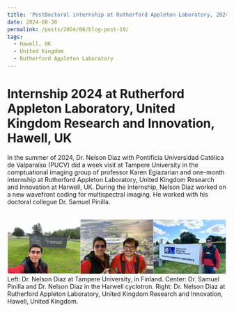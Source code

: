 ```yaml
---
title: 'PostDoctoral internship at Rutherford Appleton Laboratory, 2024'
date: 2024-08-30
permalink: /posts/2024/08/blog-post-19/
tags:
  - Hawell, UK
  - United Kingdom
  - Rutherford Appleton Laboratory
---
```


Internship 2024 at Rutherford Appleton Laboratory, United Kingdom Research and Innovation, Hawell, UK
======

In the summer of 2024, Dr. Nelson Diaz with Pontificia Universidad Católica de Valparaíso (PUCV) did a week visit at Tampere University in the comptuational imaging group of professor Karen Egiazarian and one-month internship at Rutherford Appleton Laboratory, United Kingdom Research and Innovation at Harwell, UK. During the internship, Nelson Diaz worked on a new wavefront coding for multispectral imaging. He worked with his doctoral collegue Dr. Samuel Pinilla.


<br/><img src='/images/internship-UK2024.png'>
Left: Dr. Nelson Diaz at Tampere University, in Finland. Center: Dr. Samuel Pinilla and Dr. Nelson Diaz in the Harwell cyclotron. Right: Dr. Nelson Diaz at Rutherford Appleton Laboratory, United Kingdom Research and Innovation, Hawell, United Kingdom.
